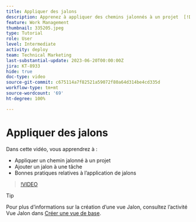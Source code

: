 ```yaml
---
title: Appliquer des jalons
description: Apprenez à appliquer des chemins jalonnés à un projet  [!DNL  Workfront]  et à associer des tâches clés à des étapes de jalons au sein du projet.
feature: Work Management
thumbnail: 335205.jpeg
type: Tutorial
role: User
level: Intermediate
activity: deploy
team: Technical Marketing
last-substantial-update: 2023-06-20T00:00:00Z
jira: KT-8933
hide: true
doc-type: video
source-git-commit: c675114a7f82521a59072f80a64d314be4cd335d
workflow-type: tm+mt
source-wordcount: '69'
ht-degree: 100%

---
```


# Appliquer des jalons

Dans cette vidéo, vous apprendrez à :

* Appliquer un chemin jalonné à un projet
* Ajouter un jalon à une tâche
* Bonnes pratiques relatives à l’application de jalons

>[!VIDEO](https://video.tv.adobe.com/v/335205/?quality=12&learn=on)

>[!TIP]
>
>Pour plus d’informations sur la création d’une vue Jalon, consultez l’activité Vue Jalon dans [Créer une vue de base](https://experienceleague.adobe.com/docs/workfront-learn/tutorials-workfront/reporting/basic-reporting/create-a-basic-view.html?lang=fr).

